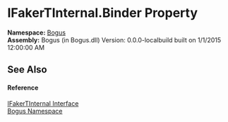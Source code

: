 # IFakerTInternal.Binder Property 
 

**Namespace:**&nbsp;<a href="N_Bogus">Bogus</a><br />**Assembly:**&nbsp;Bogus (in Bogus.dll) Version: 0.0.0-localbuild built on 1/1/2015 12:00:00 AM

## See Also


#### Reference
<a href="T_Bogus_IFakerTInternal">IFakerTInternal Interface</a><br /><a href="N_Bogus">Bogus Namespace</a><br />